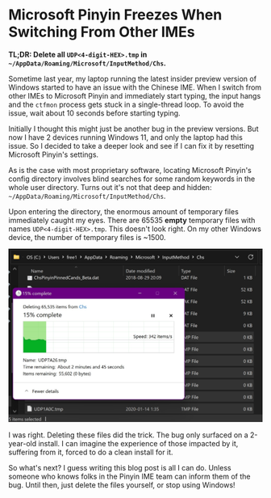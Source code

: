 # Microsoft Pinyin Freezes When Switching From Other IMEs

__TL;DR: Delete all `UDP<4-digit-HEX>.tmp` in `~/AppData/Roaming/Microsoft/InputMethod/Chs`.__

Sometime last year, my laptop running the latest insider preview version of Windows started to have an issue with the Chinese IME. When I switch from other IMEs to Microsoft Pinyin and immediately start typing, the input hangs and the `ctfmon` process gets stuck in a single-thread loop. To avoid the issue, wait about 10 seconds before starting typing.

Initially I thought this might just be another bug in the preview versions. But now I have 2 devices running Windows 11, and only the laptop had this issue. So I decided to take a deeper look and see if I can fix it by resetting Microsoft Pinyin's settings.

As is the case with most proprietary software, locating Microsoft Pinyin's config directory involves blind searches for some random keywords in the whole user directory. Turns out it's not that deep and hidden: `~/AppData/Roaming/Microsoft/InputMethod/Chs`.

Upon entering the directory, the enormous amount of temporary files immediately caught my eyes. There are 65535 __empty__ temporary files with names `UDP<4-digit-HEX>.tmp`. This doesn't look right. On my other Windows device, the number of temporary files is ~1500.

![Deleting these empty temporary files](img/microsoft-pinyin-0.jpg)

I was right. Deleting these files did the trick. The bug only surfaced on a 2-year-old install. I can imagine the experience of those impacted by it, suffering from it, forced to do a clean install for it.

So what's next? I guess writing this blog post is all I can do. Unless someone who knows folks in the Pinyin IME team can inform them of the bug. Until then, just delete the files yourself, or stop using Windows!
